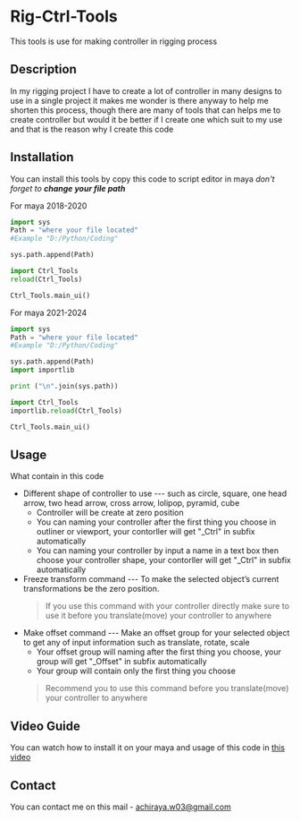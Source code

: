 # Rig-Ctrl-Tools
This tools is use for making controller in rigging process 

## Description
In my rigging project I have to create a lot of controller in many designs to use in a single project it makes me wonder is there anyway to help me shorten this process, though there are many of tools that can helps me to create controller but would it be better if I create one which suit to my use and that is the reason why I create this code

## Installation
You can install this tools by copy this code to script editor in maya 
_don't forget to **change your file path**_

For maya 2018-2020
```python
import sys
Path = "where your file located"
#Example "D:/Python/Coding"

sys.path.append(Path)

import Ctrl_Tools
reload(Ctrl_Tools)

Ctrl_Tools.main_ui()
```

For maya 2021-2024
```python
import sys
Path = "where your file located"
#Example "D:/Python/Coding"

sys.path.append(Path)
import importlib

print ("\n".join(sys.path))

import Ctrl_Tools
importlib.reload(Ctrl_Tools)

Ctrl_Tools.main_ui()
```

## Usage
What contain in this code
* Different shape of controller to use --- such as circle, square, one head arrow, two head arrow, cross arrow, lolipop, pyramid, cube
  * Controller will be create at zero position
  * You can naming your controller after the first thing you choose in outliner or viewport, your contorller will get "_Ctrl" in subfix automatically
  * You can naming your controller by input a name in a text box then choose your controller shape, your contorller will get "_Ctrl" in subfix automatically
* Freeze transform command --- To make the selected object’s current transformations be the zero position.
  > If you use this command with your controller directly make sure to use it before you translate(move) your controller to anywhere
* Make offset command --- Make an offset group for your selected object to get any of input information such as translate, rotate, scale
  * Your offset group will naming after the first thing you choose, your group will get "_Offset" in subfix automatically
  * Your group will contain only the first thing you choose
  > Recommend you to use this command before you translate(move) your controller to anywhere

## Video Guide
You can watch how to install it on your maya and usage of this code in [this video](https://youtu.be/Oewfj-9AopA)

## Contact
You can contact me on this mail - achiraya.w03@gmail.com
